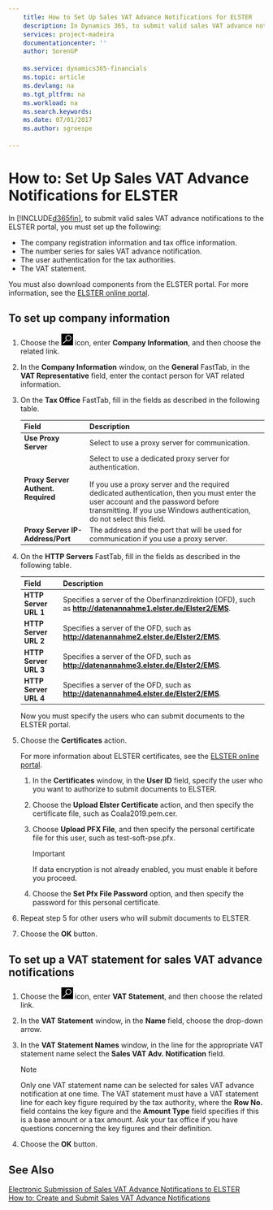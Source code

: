 ```yaml
---
    title: How to Set Up Sales VAT Advance Notifications for ELSTER
    description: In Dynamics 365, to submit valid sales VAT advance notifications to the ELSTER portal, you must perform certain setup.
    services: project-madeira
    documentationcenter: ''
    author: SorenGP

    ms.service: dynamics365-financials
    ms.topic: article
    ms.devlang: na
    ms.tgt_pltfrm: na
    ms.workload: na
    ms.search.keywords:
    ms.date: 07/01/2017
    ms.author: sgroespe

---
```

# How to: Set Up Sales VAT Advance Notifications for ELSTER
In [!INCLUDE[d365fin](../../includes/d365fin_md.md)], to submit valid sales VAT advance notifications to the ELSTER portal, you must set up the following:  

- The company registration information and tax office information.  
- The number series for sales VAT advance notification.  
- The user authentication for the tax authorities.  
- The VAT statement.  

You must also download components from the ELSTER portal. For more information, see the [ELSTER online portal](http://go.microsoft.com/fwlink/?LinkId=155998).  

## To set up company information  

1.  Choose the ![Search for Page or Report](../../media/ui-search/search_small.png "Search for Page or Report icon") icon, enter **Company Information**, and then choose the related link.  
2.  In the **Company Information** window, on the **General** FastTab, in the **VAT Representative** field, enter the contact person for VAT related information.  
3.  On the **Tax Office** FastTab, fill in the fields as described in the following table.  

    |Field|Description|  
    |------------------------------------|---------------------------------------|  
    |**Use Proxy Server**|Select to use a proxy server for communication.|  
    |**Proxy Server Authent. Required**|Select to use a dedicated proxy server for authentication.<br /><br /> If you use a proxy server and the required dedicated authentication, then you must enter the user account and the password before transmitting. If you use Windows authentication, do not select this field.|  
    |**Proxy Server IP-Address/Port**|The address and the port that will be used for communication if you use a proxy server.|  

4.  On the **HTTP Servers** FastTab, fill in the fields as described in the following table.  

    |Field|Description|  
    |---------------------------------|---------------------------------------|  
    |**HTTP Server URL 1**|Specifies a server of the Oberfinanzdirektion (OFD), such as **http://datenannahme1.elster.de/Elster2/EMS**.|  
    |**HTTP Server URL 2**|Specifies a server of the OFD, such as **http://datenannahme2.elster.de/Elster2/EMS**.|  
    |**HTTP Server URL 3**|Specifies a server of the OFD, such as **http://datenannahme3.elster.de/Elster2/EMS**.|  
    |**HTTP Server URL 4**|Specifies a server of the OFD, such as **http://datenannahme4.elster.de/Elster2/EMS**.|  

    Now you must specify the users who can submit documents to the ELSTER portal.  

5.  Choose the **Certificates** action.  

    For more information about ELSTER certificates, see the [ELSTER online portal](http://go.microsoft.com/fwlink/?LinkId=155998).  

    1.  In the **Certificates** window, in the **User ID** field, specify the user who you want to authorize to submit documents to ELSTER.  
    2.  Choose the **Upload Elster Certificate** action, and then specify the certificate file, such as Coala2019.pem.cer.  
    3.  Choose **Upload PFX File**, and then specify the personal certificate file for this user, such as test-soft-pse.pfx.  

        > [!IMPORTANT]  
        >  If data encryption is not already enabled, you must enable it before you proceed.

    4.  Choose the **Set Pfx File Password** option, and then specify the password for this personal certificate.  

6.  Repeat step 5 for other users who will submit documents to ELSTER.  
7.  Choose the **OK** button.  

## To set up a VAT statement for sales VAT advance notifications  

1.  Choose the ![Search for Page or Report](../../media/ui-search/search_small.png "Search for Page or Report icon") icon, enter **VAT Statement**, and then choose the related link.  
2.  In the **VAT Statement** window, in the **Name** field, choose the drop-down arrow.  
3.  In the **VAT Statement Names** window, in the line for the appropriate VAT statement name select the **Sales VAT Adv. Notification** field.  

    > [!NOTE]  
    >  Only one VAT statement name can be selected for sales VAT advance notification at one time. The VAT statement must have a VAT statement line for each key figure required by the tax authority, where the **Row No.** field contains the key figure and the **Amount Type** field specifies if this is a base amount or a tax amount. Ask your tax office if you have questions concerning the key figures and their definition.  

4.  Choose the **OK** button.  

## See Also  
 [Electronic Submission of Sales VAT Advance Notifications to ELSTER](electronic-submission-of-sales-vat-advance-notifications-to-elster.md)   
 [How to: Create and Submit Sales VAT Advance Notifications](how-to-create-and-submit-sales-vat-advance-notifications.md)
